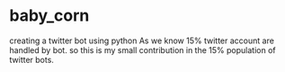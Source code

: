 # baby_corn
creating a twitter bot  using python
As we know 15% twitter account are handled by bot.
so this is my small contribution in the 15% population of twitter bots.

